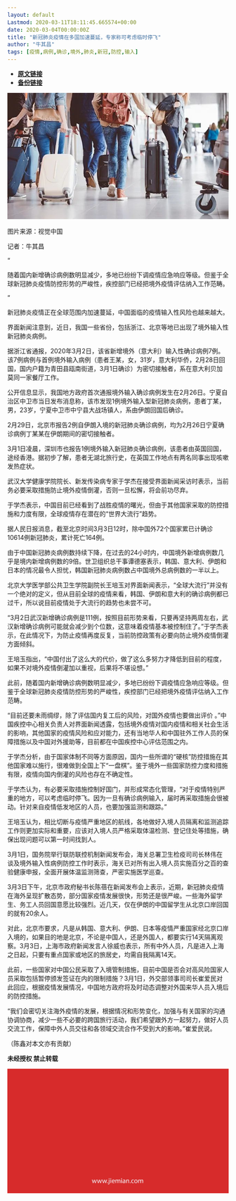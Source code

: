 ```yaml
---
layout: default
Lastmod: 2020-03-11T18:11:45.665574+00:00
date: 2020-03-04T00:00:00Z
title: "新冠肺炎疫情在多国加速蔓延，专家称可考虑临时停飞"
author: "牛其昌"
tags: [疫情,病例,确诊,境外,肺炎,新冠,防控,输入]
---
```


* [**原文链接**](https://mp.weixin.qq.com/s/DFpkFTzH0CtA_Mz6hVa4jQ)
* [**备份链接**](http://archive.today/ZMV1o)


![](/images/post/62cfdf2d4a37a5acc9d5ae2ca06c02ae.jpg)

图片来源：视觉中国

记者：牛其昌

“

  

随着国内新增确诊病例数明显减少，多地已纷纷下调疫情应急响应等级。但鉴于全球新冠肺炎疫情防控形势的严峻性，疾控部门已经把境外疫情评估纳入工作范畴。

  

”

新冠肺炎疫情正在全球范围内加速蔓延，中国面临的疫情输入性风险也越来越大。  

界面新闻注意到，近日，我国一些省份，包括浙江、北京等地已出现了境外输入性新冠肺炎病例。

据浙江省通报，2020年3月2日，该省新增境外（意大利）输入性确诊病例7例。该7例病例与首例境外输入病例（患者王某，女，31岁，意大利华侨，2月28日回国，国内户籍为青田县瓯南街道，3月1日确诊）为密切接触者，系在意大利贝加莫同一家餐厅工作。

公开信息显示，我国地方政府首次通报境外输入确诊病例发生在2月26日。宁夏自治区中卫市当日发布消息称，该市发现1例境外输入型新冠肺炎病例，患者丁某，男，23岁，宁夏中卫市中宁县大战场镇人，系由伊朗回国后确诊。

2月29日，北京市报告2例自伊朗入境的新冠肺炎确诊病例，均为2月26日宁夏确诊病例丁某某在伊朗期间的密切接触者。

3月1日凌晨，深圳市也报告1例境外输入新冠肺炎确诊病例，该患者由英国回国，途经香港。据初步了解，患者无湖北旅行史，在英国工作地点有两名同事出现咳嗽发热症状。

武汉大学健康学院院长、新发传染病专家于学杰在接受界面新闻采访时表示，当前务必要采取措施防止境外疫情倒灌，否则一旦松懈，将会前功尽弃。

于学杰表示，中国目前已经看到了战胜疫情的曙光，但由于其他国家采取的防控措施和力度有限，全球疫情存在潜在的“世界大流行”趋势。

据人民日报消息，截至北京时间3月3日12时，除中国外72个国家累已计确诊10614例新冠肺炎，累计死亡164例。

由于中国新冠肺炎病例数持续下降，在过去的24小时内，中国境外新增病例数几乎是境内新增病例数的9倍。世卫组织总干事谭德塞表示，韩国、意大利、伊朗和日本的情况最令人担忧，韩国新冠肺炎病例数占中国境外总病例数的一半以上。

北京大学医学部公共卫生学院副院长王培玉对界面新闻表示，“全球大流行”并没有一个绝对的定义，但从目前全球的疫情来看，韩国、伊朗和意大利的确诊病例都已过千，所以说目前疫情处于大流行的趋势也未尝不可。

“3月2日武汉新增确诊病例是111例，按照目前形势来看，只要再坚持两周左右，武汉新增确诊病例可能就会减少到个位数，这意味着疫情基本被控制住了。”于学杰表示，在此情况下，为防止疫情再度反复，当前防控政策有必要向防止境外疫情倒灌方面倾斜。

王培玉指出，“中国付出了这么大的代价，做了这么多努力才降低到目前的程度，如果不对境外疫情倒灌加以重视，后果将不堪设想。”

此前，随着国内新增确诊病例数明显减少，多地已纷纷下调疫情应急响应等级。但鉴于全球新冠肺炎疫情防控形势的严峻性，疾控部门已经把境外疫情评估纳入工作范畴。

“目前还要未雨绸缪，除了评估国内复工后的风险，对国外疫情也要做出评价 。”中国疾控中心相关负责人对界面新闻透露，包括境外疫情对国内疫情和相关社会生活的影响，其他国家的疫情风险和应对能力，还有当地华人和中国驻外工作人员的保障措施以及中国对外援助等，目前都在中国疾控中心评估范围之内。

于学杰分析，由于国家体制不同等方面原因，国内一些所谓的“硬核”防控措施在其他国家难以施行，很难做到全国上下“一盘棋”。鉴于境外一些国家防控力度和措施有限，疫情向国内倒灌的风险也存在不确定性。

于学杰认为，有必要采取措施控制好国门，并形成常态化管理，“对于疫情特别严重的地方，可以考虑临时停飞。因为一旦有确诊病例输入，届时再采取措施会很被动。针对来自疫情低发地区的人员，也要加强监测和跟踪。”

王培玉认为，相比切断与疫情严重地区的航线，各地做好入境人员隔离和监测追踪工作则更加实际和重要，应该对入境人员严格采取体温检测、登记住处等措施，确保出现问题可以第一时间找到人。

3月1日，国务院举行联防联控机制新闻发布会，海关总署卫生检疫司司长林伟在谈及境外输入性病例防控工作时表示，海关已对所有出入境人员实施百分之百的查验健康申报，全面开展体温监测筛查，严密实施医学巡查。

3月3日下午，北京市政府秘书长陈蓓在新闻发布会上表示，近期，新冠肺炎疫情在海外呈现扩散态势，部分国家疫情发展很快，形势还是很严峻。一些海外留学生、务工人员回国意愿比较强烈。近几天，仅在伊朗的中国留学生从北京口岸回国的就有20余人。

对此，北京市要求，凡是从韩国、意大利、伊朗、日本等疫情严重国家经北京口岸入境的，如果目的地是北京，不论是中国人，还是外国人，都要实行14天隔离观察。3月3日，上海市政府新闻发言人徐威也表示，所有中外人员，凡是进入上海之日起，只要有重点国家或地区的旅居史，均需自我隔离14天。

此前，一些国家对中国公民采取了入境管制措施，目前中国是否会对高风险国家人员采取包括暂停颁发签证在内的限制措施？3月1日，外交部领事司司长崔爱民对此回应，根据疫情发展情况，中国地方政府将及时动态调整对外国来华人员入境后的防控措施。

“我们会密切关注海外疫情的发展，根据情况和形势变化，加强与有关国家的沟通协调协商，减少一些不必要的跨国旅行活动，我们希望跟外方一起努力，做好人员交流工作，保障中外人员交往和各领域交流合作不受到大的影响。”崔爱民说。

（陈鑫对本文亦有贡献）

  

**未经授权 禁止转载**

  

  

![](/images/post/3ef9527fd7edfb43b0c70486c7a956af.jpg)

